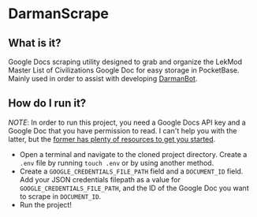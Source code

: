 # DarmanScrape

## What is it?

Google Docs scraping utility designed to grab and organize the LekMod Master List of Civilizations Google Doc for easy storage in PocketBase. Mainly used in order to assist with developing [DarmanBot](https://github.com/jacksondarman/darmanbot).

## How do I run it?

_NOTE_: In order to run this project, you need a Google Docs API key and a Google Doc that you have permission to read. I can't help you with the latter, but the [former has plenty of resources to get you started](https://developers.google.com/docs/api/how-tos/overview).

- Open a terminal and navigate to the cloned project directory. Create a `.env` file by running `touch .env` or by using another method.
- Create a `GOOGLE_CREDENTIALS_FILE_PATH` field and a `DOCUMENT_ID` field. Add your JSON credentials filepath as a value for `GOOGLE_CREDENTIALS_FILE_PATH`, and the ID of the Google Doc you want to scrape in `DOCUMENT_ID`.
- Run the project!
